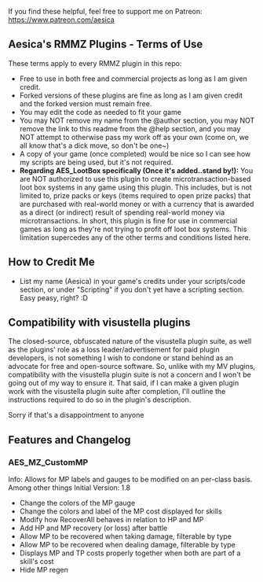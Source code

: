 If you find these helpful, feel free to support me on Patreon:
https://www.patreon.com/aesica

## Aesica's RMMZ Plugins - Terms of Use
These terms apply to every RMMZ plugin in this repo:
- Free to use in both free and commercial projects as long as I am given credit.
- Forked versions of these plugins are fine as long as I am given credit and the forked version must remain free.
- You may edit the code as needed to fit your game
- You may NOT remove my name from the @author section, you may NOT remove the link to this readme from the @help section, and you may NOT attempt to otherwise pass my work off as your own (come on, we all know that's a dick move, so don't be one~)
- A copy of your game (once completed) would be nice so I can see how my scripts are being used, but it's not required.
- **Regarding AES_LootBox specifically (Once it's added..stand by!):**  You are NOT authorized to use this plugin to create microtransaction-based loot box systems in any game using this plugin.  This includes, but is not limited to, prize packs or keys (items required to open prize packs) that are purchased with real-world money or with a currency that is awarded as a direct (or indirect) result of spending real-world money via microtransactions.  In short, this plugin is fine for use in commercial games as long as they're not trying to profit off loot box systems.  This limitation supercedes any of the other terms and conditions listed here.

## How to Credit Me
- List my name (Aesica) in your game's credits under your scripts/code section, or under "Scripting" if you don't yet have a scripting section.  Easy peasy, right? :D

## Compatibility with visustella plugins
The closed-source, obfuscated nature of the visustella plugin suite, as well as the plugins' role as a loss leader/advertisement for paid plugin developers, is not something I wish to condone or stand behind as an advocate for free and open-source software.  So, unlike with my MV plugins, compatibility with the visustella plugin suite is not a concern and I won't be going out of my way to ensure it.  That said, if I can make a given plugin work with the visustella plugin suite after completion, I'll outline the instructions required to do so in the plugin's description.

Sorry if that's a disappointment to anyone

## Features and Changelog

### AES_MZ_CustomMP
Info:  Allows for MP labels and gauges to be modified on an per-class basis.  Among other things
Initial Version:  1.8
- Change the colors of the MP gauge
- Change the colors and label of the MP cost displayed for skills
- Modify how RecoverAll behaves in relation to HP and MP
- Add HP and MP recovery (or loss) after battle
- Allow MP to be recovered when taking damage, filterable by type
- Allow MP to be recovered when dealing damage, filterable by type
- Displays MP and TP costs properly together when both are part of a skill's cost
- Hide MP regen
